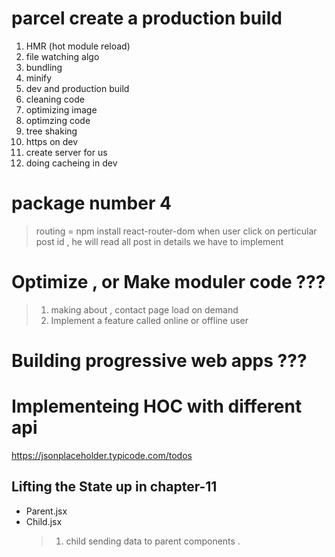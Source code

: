 # parcel create a production build

1. HMR (hot module reload)
2. file watching algo
3. bundling
4. minify
5. dev and production build
6. cleaning code
7. optimizing image
8. optimzing code
9. tree shaking
10. https on dev
11. create server for us
12. doing cacheing in dev

# package number 4

> routing = npm install react-router-dom
> when user click on perticular post id , he will read all post in details
> we have to implement

# Optimize , or Make moduler code ???

> 1. making about , contact page load on demand
> 2. Implement a feature called online or offline user

# Building progressive web apps ???

# Implementeing HOC with different api

https://jsonplaceholder.typicode.com/todos

## Lifting the State up in chapter-11

- Parent.jsx
- Child.jsx
  > 1.  child sending data to parent components .
